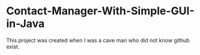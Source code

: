 # Contact-Manager-With-Simple-GUI-in-Java
This project was created when I was a cave man who did not know github exist.
